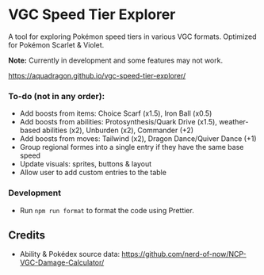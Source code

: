 # VGC Speed Tier Explorer

A tool for exploring Pokémon speed tiers in various VGC formats. Optimized for Pokémon Scarlet & Violet.

**Note:** Currently in development and some features may not work.

https://aquadragon.github.io/vgc-speed-tier-explorer/

### To-do (not in any order):
- Add boosts from items: Choice Scarf (x1.5), Iron Ball (x0.5)
- Add boosts from abilities: Protosynthesis/Quark Drive (x1.5), weather-based abilities (x2), Unburden (x2), Commander (+2)
- Add boosts from moves: Tailwind (x2), Dragon Dance/Quiver Dance (+1)
- Group regional formes into a single entry if they have the same base speed
- Update visuals: sprites, buttons & layout
- Allow user to add custom entries to the table


### Development
- Run `npm run format` to format the code using Prettier.


## Credits
- Ability & Pokédex source data: https://github.com/nerd-of-now/NCP-VGC-Damage-Calculator/
